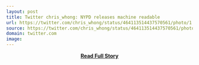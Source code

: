 ```yaml
---
layout: post
title: Twitter chris_whong: NYPD releases machine readable 
url: https://twitter.com/chris_whong/status/464113514437570561/photo/1
source: https://twitter.com/chris_whong/status/464113514437570561/photo/1
domain: twitter.com
image: 
---
```


<p></p>
<center><p><a href="https://twitter.com/chris_whong/status/464113514437570561/photo/1" style='padding:25px; font-sze:18px; font-weight: bold;'>Read Full Story</a></p></center>
